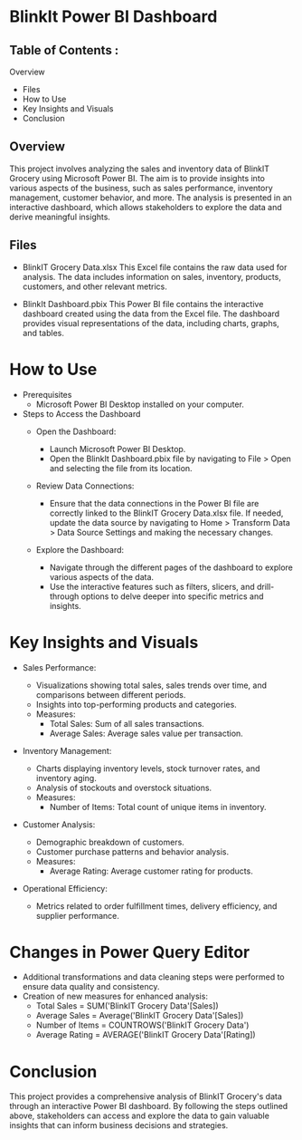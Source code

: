 # BlinkIt Power BI Dashboard

## Table of Contents :
  Overview
 - Files
 - How to Use
 - Key Insights and Visuals
 - Conclusion

## Overview
This project involves analyzing the sales and inventory data of BlinkIT Grocery using Microsoft Power BI. The aim is to provide insights into various aspects of the business, such as sales performance, inventory management, customer behavior, and more. The analysis is presented in an interactive dashboard, which allows stakeholders to explore the data and derive meaningful insights.

## Files
  - BlinkIT Grocery Data.xlsx
This Excel file contains the raw data used for analysis. The data includes information on sales, inventory, products, customers, and other relevant metrics.

 - BlinkIt Dashboard.pbix
This Power BI file contains the interactive dashboard created using the data from the Excel file. The dashboard provides visual representations of the data, including charts, graphs, and tables.

# How to Use
- Prerequisites
  - Microsoft Power BI Desktop installed on your computer.
- Steps to Access the Dashboard
   - Open the Dashboard:
      - Launch Microsoft Power BI Desktop.
      - Open the BlinkIt Dashboard.pbix file by navigating to File > Open and selecting the file from its location.
 
   - Review Data Connections:
      - Ensure that the data connections in the Power BI file are correctly linked to the BlinkIT Grocery Data.xlsx file. If needed, update the data source by navigating to Home > Transform Data > Data Source Settings and making the necessary changes.

   - Explore the Dashboard:
      - Navigate through the different pages of the dashboard to explore various aspects of the data.
      - Use the interactive features such as filters, slicers, and drill-through options to delve deeper into specific metrics and insights.

# Key Insights and Visuals
- Sales Performance:
  - Visualizations showing total sales, sales trends over time, and comparisons between different periods.
  - Insights into top-performing products and categories.
  - Measures:
       - Total Sales: Sum of all sales transactions.
       - Average Sales: Average sales value per transaction.

- Inventory Management:
  - Charts displaying inventory levels, stock turnover rates, and inventory aging.
  - Analysis of stockouts and overstock situations.
  - Measures:
      - Number of Items: Total count of unique items in inventory.

- Customer Analysis:
  - Demographic breakdown of customers.
  - Customer purchase patterns and behavior analysis.
  - Measures:
      - Average Rating: Average customer rating for products.

- Operational Efficiency:
  - Metrics related to order fulfillment times, delivery efficiency, and supplier performance.

# Changes in Power Query Editor
- Additional transformations and data cleaning steps were performed to ensure data quality and consistency.
- Creation of new measures for enhanced analysis:
   - Total Sales = SUM('BlinkIT Grocery Data'[Sales])
   - Average Sales = Average('BlinkIT Grocery Data'[Sales])
   - Number of Items = COUNTROWS('BlinkIT Grocery Data')
   - Average Rating = AVERAGE('BlinkIT Grocery Data'[Rating])

# Conclusion
This project provides a comprehensive analysis of BlinkIT Grocery's data through an interactive Power BI dashboard. By following the steps outlined above, stakeholders can access and explore the data to gain valuable insights that can inform business decisions and strategies.
